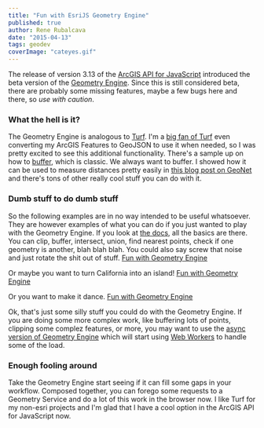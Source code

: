 ```yaml
---
title: "Fun with EsriJS Geometry Engine"
published: true
author: Rene Rubalcava
date: "2015-04-13"
tags: geodev
coverImage: "cateyes.gif"
---
```


The release of version 3.13 of the [ArcGIS API for JavaScript](https://developers.arcgis.com/javascript/) introduced the beta version of the [Geometry Engine](https://developers.arcgis.com/javascript/jsapi/esri.geometry.geometryengine-amd.html). Since this is still considered beta, there are probably some missing features, maybe a few bugs here and there, so _use with caution_.

### What the hell is it?

The Geometry Engine is analogous to [Turf](http://turfjs.org/). I'm a [big fan of Turf](https://odoe.net/blog/exploring-new-turf/) even converting my ArcGIS Features to GeoJSON to use it when needed, so I was pretty excited to see this additional functionality. There's a sample up on how to [buffer](https://developers.arcgis.com/javascript/jssamples/ge_geodesic_buffers.html), which is classic. We always want to buffer. I showed how it can be used to measure distances pretty easily in [this blog post on GeoNet](https://geonet.esri.com/people/odoe/blog/2015/04/01/esrijs-with-reactjs-updated) and there's tons of other really cool stuff you can do with it.

### Dumb stuff to do dumb stuff

So the following examples are in no way intended to be useful whatsoever. They are however examples of what you can do if you just wanted to play with the Geometry Engine. If you look at [the docs](https://developers.arcgis.com/javascript/jsapi/esri.geometry.geometryengine-amd.html), all the basics are there. You can clip, buffer, intersect, union, find nearest points, check if one geometry is another, blah blah blah. You could also say screw that noise and just rotate the shit out of stuff. [Fun with Geometry Engine](http://jsbin.com/ziwegefote/1/embed?output)


Or maybe you want to turn California into an island! [Fun with Geometry Engine](http://jsbin.com/ziwegefote/2/embed?output)


Or you want to make it dance. [Fun with Geometry Engine](http://jsbin.com/ziwegefote/3/embed?output)


Ok, that's just some silly stuff you could do with the Geometry Engine. If you are doing some more complex work, like buffering lots of points, clipping some complez features, or more, you may want to use the [async version of Geometry Engine](https://developers.arcgis.com/javascript/jsapi/esri.geometry.geometryengineasync-amd.html) which will start using [Web Workers](https://developer.mozilla.org/en-US/docs/Web/API/Web_Workers_API/Using_web_workers) to handle some of the load.

### Enough fooling around

Take the Geometry Engine start seeing if it can fill some gaps in your workflow. Composed together, you can forego some requests to a Geometry Service and do a lot of this work in the browser now. I like Turf for my non-esri projects and I'm glad that I have a cool option in the ArcGIS API for JavaScript now.

